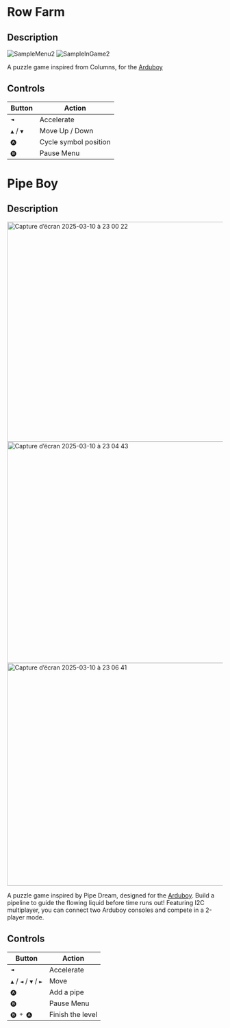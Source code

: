 # Row Farm

## Description
![SampleMenu2](https://github.com/Glitsch3n/row-farm/assets/3816202/a5061680-b7e5-4660-8d71-3040a1de01bb)
![SampleInGame2](https://github.com/Glitsch3n/row-farm/assets/3816202/3857af23-edb8-4f2f-bdcc-3af44292f288)

A puzzle game inspired from Columns, for the [Arduboy](http://arduboy.com)

## Controls

|Button | Action|
|--- | ---|
|<kbd>◄</kbd> | Accelerate |
| <kbd>▲</kbd> / <kbd>▼</kbd>| Move Up / Down |
| <kbd>🅐</kbd> | Cycle symbol position  |
| <kbd>🅑</kbd> | Pause Menu  |


# Pipe Boy

## Description
<img width="512" alt="Capture d’écran 2025-03-10 à 23 00 22" src="https://github.com/user-attachments/assets/c846b490-4cad-419a-b5c6-6a37f00c3e07" />
<img width="516" alt="Capture d’écran 2025-03-10 à 23 04 43" src="https://github.com/user-attachments/assets/1e3ea93c-4317-4c46-ae1a-9101a91d2265" />
<img width="519" alt="Capture d’écran 2025-03-10 à 23 06 41" src="https://github.com/user-attachments/assets/931243f2-202c-4265-9be9-0537d724ca67" />

A puzzle game inspired by Pipe Dream, designed for the [Arduboy](http://arduboy.com). Build a pipeline to guide the flowing liquid before time runs out! Featuring I2C multiplayer, you can connect two Arduboy consoles and compete in a 2-player mode.

## Controls

|Button | Action|
|--- | ---|
|<kbd>◄</kbd> | Accelerate |
| <kbd>▲</kbd> / <kbd>◄</kbd> / <kbd>▼</kbd> / <kbd>►</kbd>| Move |
| <kbd>🅐</kbd> | Add a pipe |
| <kbd>🅑</kbd> | Pause Menu |
| <kbd>🅑 + 🅐</kbd> | Finish the level |
